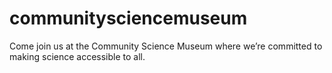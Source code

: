 # communitysciencemuseum
Come join us at the Community Science Museum where we’re committed to making science accessible to all.
